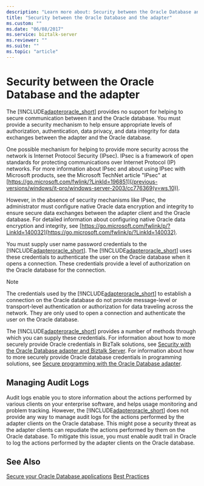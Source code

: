 ```yaml
---
description: "Learn more about: Security between the Oracle Database and the adapter"
title: "Security between the Oracle Database and the adapter"
ms.custom: ""
ms.date: "06/08/2017"
ms.service: biztalk-server
ms.reviewer: ""
ms.suite: ""
ms.topic: "article"
---
```

# Security between the Oracle Database and the adapter
The [!INCLUDE[adapteroracle_short](../../includes/adapteroracle-short-md.md)] provides no support for helping to secure communication between it and the Oracle database. You must provide a security mechanism to help ensure appropriate levels of authorization, authentication, data privacy, and data integrity for data exchanges between the adapter and the Oracle database.

 One possible mechanism for helping to provide more security across the network is Internet Protocol Security (IPsec). IPsec is a framework of open standards for protecting communications over Internet Protocol (IP) networks. For more information about IPsec and about using IPsec with Microsoft products, see the Microsoft TechNet article "IPsec" at [https://go.microsoft.com/fwlink/?LinkId=196851](/previous-versions/windows/it-pro/windows-server-2003/cc776369(v=ws.10)).

 However, in the absence of security mechanisms like IPsec, the administrator must configure native Oracle data encryption and integrity to ensure secure data exchanges between the adapter client and the Oracle database. For detailed information about configuring native Oracle data encryption and integrity, see [https://go.microsoft.com/fwlink/p/?LinkId=140032](https://go.microsoft.com/fwlink/p/?LinkId=140032).

 You must supply user name password credentials to the [!INCLUDE[adapteroracle_short](../../includes/adapteroracle-short-md.md)]. The [!INCLUDE[adapteroracle_short](../../includes/adapteroracle-short-md.md)] uses these credentials to authenticate the user on the Oracle database when it opens a connection. These credentials provide a level of authorization on the Oracle database for the connection.

> [!NOTE]
>  The credentials used by the [!INCLUDE[adapteroracle_short](../../includes/adapteroracle-short-md.md)] to establish a connection on the Oracle database do not provide message-level or transport-level authentication or authorization for data traveling across the network. They are only used to open a connection and authenticate the user on the Oracle database.

 The [!INCLUDE[adapteroracle_short](../../includes/adapteroracle-short-md.md)] provides a number of methods through which you can supply these credentials. For information about how to more securely provide Oracle credentials in BizTalk solutions, see [Security with the Oracle Database adapter and Biztalk Server](../../adapters-and-accelerators/adapter-oracle-database/security-with-the-oracle-database-adapter-and-biztalk-server.md). For information about how to more securely provide Oracle database credentials in programming solutions, see [Secure programming with the Oracle Database adapter](../../adapters-and-accelerators/adapter-oracle-database/secure-programming-with-the-oracle-database-adapter.md).

## Managing Audit Logs
 Audit logs enable you to store information about the actions performed by various clients on your enterprise software, and helps usage monitoring and problem tracking. However, the [!INCLUDE[adapteroracle_short](../../includes/adapteroracle-short-md.md)] does not provide any way to manage audit logs for the actions performed by the adapter clients on the Oracle database. This might pose a security threat as the adapter clients can repudiate the actions performed by them on the Oracle database. To mitigate this issue, you must enable audit trail in Oracle to log the actions performed by the adapter clients on the Oracle database.

## See Also
[Secure your Oracle Database applications](../../adapters-and-accelerators/adapter-oracle-database/secure-your-oracle-database-applications.md)
[Best Practices](../../adapters-and-accelerators/adapter-oracle-database/best-practices-to-secure-the-oracle-database-adapter.md)